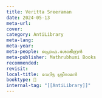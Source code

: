 ```yaml
---
title: Veritta Sreeraman
date: 2024-05-13
meta-url: 
cover: 
category: AntiLibrary
meta-lang: 
meta-year: 
meta-people: പ്രൊഫ.ശോഭീന്ദ്രൻ
meta-publisher: Mathrubhumi Books
recommended: 
revisit: 
local-title: വേറിട്ട ശ്രീരാമൻ
booktype: 📖
internal-tag: "[[AntiLibrary]]"
---
```


